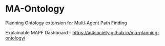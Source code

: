 # MA-Ontology
Planning Ontology extension for Multi-Agent Path Finding

Explainable MAPF Dashboard - https://ai4society.github.io/ma-planning-ontology/
